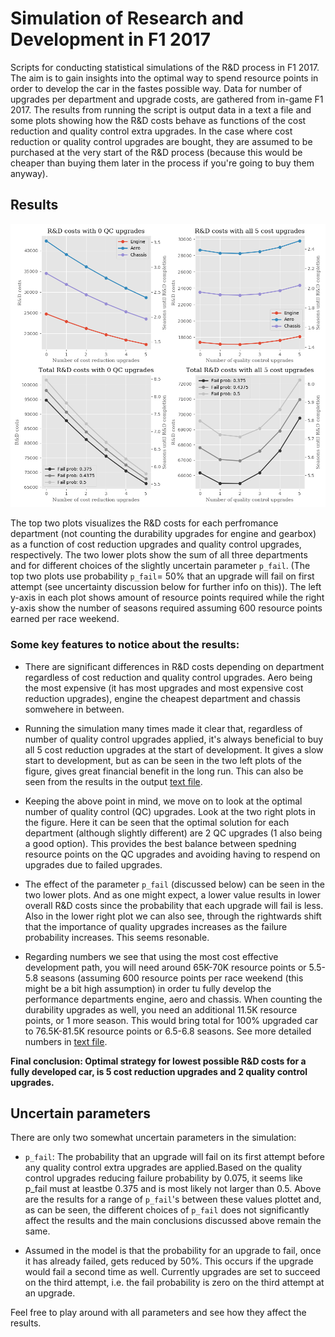 # Simulation of Research and Development in F1 2017

Scripts for conducting statistical simulations of the R&D process in F1 2017. The aim is to gain insights into the optimal way to spend resource points in order to develop the car in the fastes possible way. Data for number of upgrades per department and upgrade costs, are gathered from in-game F1 2017. The results from running the script is output data in a text a file and some plots showing how the R&D costs behave as functions of the cost reduction and quality control extra upgrades. In the case where cost reduction or quality control upgrades are bought, they are assumed to be purchased at the very start of the R&D process (because this would be cheaper than buying them later in the process if you're going to buy them anyway).

## Results

![Visualization of R&D simulation](results_visual.png)

The top two plots visualizes the R&D costs for each perfromance department (not counting the durability upgrades for engine and gearbox) as a function of cost reduction upgrades and quality control upgrades, respectively. The two lower plots show the sum of all three departments and for different choices of the slightly uncertain parameter `p_fail`. (The top two plots use probability `p_fail`= 50% that an upgrade will fail on first attempt (see uncertainty discussion below for further info on this)). The left y-axis in each plot shows amount of resource points required while the right y-axis show the number of seasons required assuming 600 resource points earned per race weekend.

### Some key features to notice about the results:

* There are significant differences in R&D costs depending on department regardless of cost reduction and quality control upgrades. Aero being the most expensive (it has most upgrades and most expensive cost reduction upgrades), engine the cheapest department and chassis somwehere in between.

* Running the simulation many times made it clear that, regardless of number of quality control upgrades applied, it's always beneficial to buy all 5 cost reduction upgrades at the start of development. It gives a slow start to development, but as can be seen in the two left plots of the figure, gives great financial benefit in the long run. This can also be seen from the results in the output [text file](results_text.txt).

* Keeping the above point in mind, we move on to look at the optimal number of quality control (QC) upgrades. Look at the two right plots in the figure. Here it can be seen that the optimal solution for each department (although slightly different) are 2 QC upgrades (1 also being a good option). This provides the best balance between spedning resource points on the QC upgrades and avoiding having to respend on upgrades due to failed upgrades.

* The effect of the parameter `p_fail` (discussed below) can be seen in the two lower plots. And as one might expect, a lower value results in lower overall R&D costs since the probability that each upgrade will fail is less. Also in the lower right plot we can also see, through the rightwards shift that the importance of quality upgrades increases as the failure probability increases. This seems resonable.

* Regarding numbers we see that using the most cost effective development path, you will need around 65K-70K resource points or 5.5-5.8 seasons (assuming 600 resource points per race weekend (this might be a bit high assumption) in order tu fully develop the performance departments engine, aero and chassis. When counting the durability upgrades as well, you need an additional 11.5K resource points, or 1 more season. This would bring total for 100% upgraded car to 76.5K-81.5K resource points or 6.5-6.8 seasons. See more detailed numbers in [text file](results_text.txt).

**Final conclusion: Optimal strategy for lowest possible R&D costs for a fully developed car, is 5 cost reduction upgrades and 2 quality control upgrades.**


## Uncertain parameters
There are only two somewhat uncertain parameters in the simulation:
* `p_fail`: The probability that an upgrade will fail on its first attempt before any quality control extra upgrades are applied.Based on the quality control upgrades reducing failure probability by 0.075, it seems like p_fail must at leastbe 0.375 and is most likely not larger than 0.5. Above are the results for a range of `p_fail`'s between these values plottet and, as can be seen, the different choices of `p_fail` does not significantly affect the results and the main conclusions discussed above remain the same.

* Assumed in the model is that the probability for an upgrade to fail, once it has already
failed, gets reduced by 50%. This occurs if the upgrade would fail a second time as well. Currently
upgrades are set to succeed on the third attempt, i.e. the fail probability is zero on the third attempt
at an upgrade.

Feel free to play around with all parameters and see how they affect the results.
